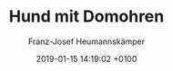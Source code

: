 ---
layout: post
author: "Franz-Josef Heumannskämper"
date:   2019-01-15 14:19:02 +0100
title:  "Hund mit Domohren"
text: ""

imgMin: 

  - "https://raw.githubusercontent.com/Ebertplatz/images/master/15-01-2019-post-7/miniaturen/002.jpg"
  - "https://raw.githubusercontent.com/Ebertplatz/images/master/15-01-2019-post-7/miniaturen/003.jpg"



imgOrig: 
  - "https://raw.githubusercontent.com/Ebertplatz/images/master/15-01-2019-post-7/originale/001.jpg"
  - "https://raw.githubusercontent.com/Ebertplatz/images/master/15-01-2019-post-7/originale/002.jpg"


---